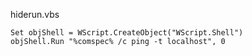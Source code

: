 hiderun.vbs
```vbs
Set objShell = WScript.CreateObject("WScript.Shell")
objShell.Run "%comspec% /c ping -t localhost", 0
```